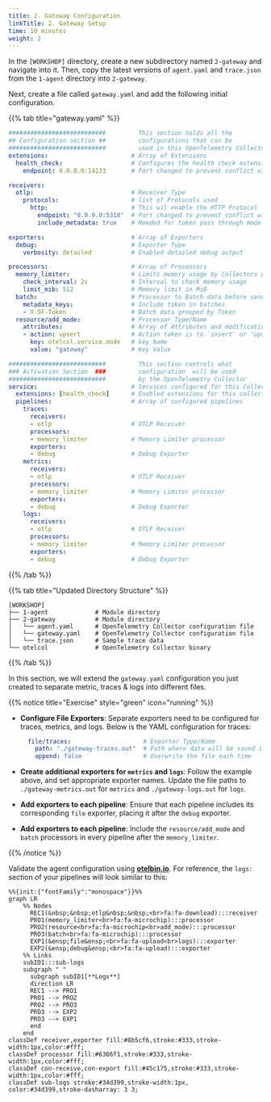 ```yaml
---
title: 2. Gateway Configuration
linkTitle: 2. Gateway Setup
time: 10 minutes
weight: 2
---
```


In the `[WORKSHOP]` directory, create a new subdirectory named `2-gateway` and navigate into it. Then, copy the latest versions of `agent.yaml` and `trace.json` from the `1-agent` directory into `2-gateway`.  

Next, create a file called `gateway.yaml` and add the following initial configuration.

{{% tab title="gateway.yaml" %}}

```yaml
###########################         This section holds all the
## Configuration section ##         configurations that can be 
###########################         used in this OpenTelemetry Collector
extensions:                       # Array of Extensions
  health_check:                   # Configures the health check extension
    endpoint: 0.0.0.0:14133       # Port changed to prevent conflict with agent!!!

receivers:
  otlp:                           # Receiver Type
    protocols:                    # list of Protocols used
      http:                       # This wil enable the HTTP Protocol
        endpoint: "0.0.0.0:5318"  # Port changed to prevent conflict with agent!!!
        include_metadata: true    # Needed for token pass through mode

exporters:                        # Array of Exporters
  debug:                          # Exporter Type
    verbosity: detailed           # Enabled detailed debug output

processors:                       # Array of Processors
  memory_limiter:                 # Limits memory usage by Collectors pipeline
    check_interval: 2s            # Interval to check memory usage
    limit_mib: 512                # Memory limit in MiB
  batch:                          # Processor to Batch data before sending
    metadata_keys:                # Include token in batches
    - X-SF-Token                  # Batch data grouped by Token
  resource/add_mode:              # Processor Type/Name
    attributes:                   # Array of Attributes and modifications
    - action: upsert              # Action taken is to `insert' or 'update' a key
      key: otelcol.service.mode   # key Name
      value: "gateway"            # Key Value

###########################         This section controls what
### Activation Section  ###         configuration  will be used
###########################         by the OpenTelemetry Collector
service:                          # Services configured for this Collector
  extensions: [health_check]      # Enabled extensions for this collector
  pipelines:                      # Array of configured pipelines
    traces:
      receivers:
      - otlp                      # OTLP Receiver
      processors:
      - memory_limiter            # Memory Limiter processor
      exporters:
      - debug                     # Debug Exporter       
    metrics:
      receivers:
      - otlp                      # OTLP Receiver
      processors:
      - memory_limiter            # Memory Limiter processor
      exporters:
      - debug                     # Debug Exporter      
    logs:
      receivers:
      - otlp                      # OTLP Receiver    
      processors:
      - memory_limiter            # Memory Limiter processor
      exporters:
      - debug                     # Debug Exporter      
```

{{% /tab %}}

{{% tab title="Updated Directory Structure" %}}

```text
[WORKSHOP]
├── 1-agent             # Module directory
├── 2-gateway           # Module directory
│   └── agent.yaml      # OpenTelemetry Collector configuration file
│   └── gateway.yaml    # OpenTelemetry Collector configuration file
│   └── trace.json      # Sample trace data
└── otelcol             # OpenTelemetry Collector binary
```

{{% /tab %}}

In this section, we will extend the `gateway.yaml` configuration you just created to separate metric, traces & logs into different files.

{{% notice title="Exercise" style="green" icon="running" %}}

- **Configure File Exporters**: Separate exporters need to be configured for traces, metrics, and logs. Below is the YAML configuration for traces:

  ```yaml
    file/traces:                    # Exporter Type/Name
      path: "./gateway-traces.out"  # Path where data will be saved in OTLP json format
      append: false                 # Overwrite the file each time
  ```

- **Create additional exporters for `metrics` and `logs`**: Follow the example above, and set appropriate exporter names. Update the file paths to `./gateway-metrics.out` for `metrics` and `./gateway-logs.out` for `logs`.
- **Add exporters to each pipeline**: Ensure that each pipeline includes its corresponding `file` exporter, placing it after the `debug` exporter.

- **Add exporters to each pipeline**: Include the `resource/add_mode` and `batch` processors in every pipeline after the `memory_limiter`.

{{% /notice %}}

Validate the agent configuration using **[otelbin.io](https://www.otelbin.io/)**. For reference, the `logs:` section of your pipelines will look similar to this:

```mermaid
%%{init:{"fontFamily":"monospace"}}%%
graph LR
    %% Nodes
      REC1(&nbsp;&nbsp;otlp&nbsp;&nbsp;<br>fa:fa-download):::receiver
      PRO1(memory_limiter<br>fa:fa-microchip):::processor
      PRO2(resource<br>fa:fa-microchip<br>add_mode):::processor
      PRO3(batch<br>fa:fa-microchip):::processor
      EXP1(&ensp;file&ensp;<br>fa:fa-upload<br>logs):::exporter
      EXP2(&ensp;debug&ensp;<br>fa:fa-upload):::exporter
    %% Links
    subID1:::sub-logs
    subgraph " "
      subgraph subID1[**Logs**]
      direction LR
      REC1 --> PRO1
      PRO1 --> PRO2
      PRO2 --> PRO3
      PRO3 --> EXP2
      PRO3 --> EXP1
      end
    end
classDef receiver,exporter fill:#8b5cf6,stroke:#333,stroke-width:1px,color:#fff;
classDef processor fill:#6366f1,stroke:#333,stroke-width:1px,color:#fff;
classDef con-receive,con-export fill:#45c175,stroke:#333,stroke-width:1px,color:#fff;
classDef sub-logs stroke:#34d399,stroke-width:1px, color:#34d399,stroke-dasharray: 3 3;
```
